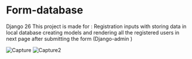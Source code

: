 # Form-database
Django 26 This project is made for :  Registration inputs with storing data in local database creating models and rendering all the registered users in next page after submitting the form (Django-admin )

![Capture](https://user-images.githubusercontent.com/70743320/127741574-a992ccba-5d46-4ce1-866d-41ccf9b87d91.PNG)
![Capture2](https://user-images.githubusercontent.com/70743320/127741575-d175d335-fc73-4acd-b01d-65a288c236f7.PNG)

